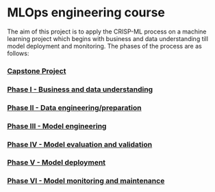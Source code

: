 # MLOps engineering course

The aim of this project is to apply the CRISP-ML process on a machine learning project which begins with business and data understanding till model deployment and monitoring. The phases of the process are as follows:

### [Capstone Project](html/.html)

### [Phase I - Business and data understanding](html/.html)

### [Phase II - Data engineering/preparation](html/.html)

### [Phase III - Model engineering](html/.html)

### [Phase IV - Model evaluation and validation](html/.html)

### [Phase V - Model deployment](html/.html)

### [Phase VI - Model monitoring and maintenance](html/.html)

